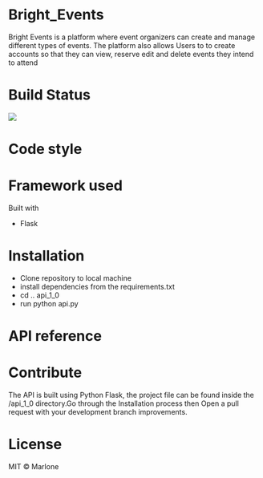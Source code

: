 # Bright_Events

 Bright Events is a platform where event organizers can create and manage different types of events.
 The platform also allows Users to to create accounts so that they can view, reserve edit and delete events
 they intend to attend

# Build Status

<a href="https://codeclimate.com/github/codeclimate/codeclimate/test_coverage"><img src="https://api.codeclimate.com/v1/badges/a99a88d28ad37a79dbf6/test_coverage" /></a>

# Code style

# Framework used

Built with

  - Flask

# Installation

- Clone repository to local machine
- install dependencies from the requirements.txt
- cd .. api_1_0
- run python api.py

# API reference



# Contribute

The API is built using Python Flask, the project file can be found inside the /api_1_0 directory.Go  through the Installation process then Open a pull request with your development branch improvements.

# License

MIT © Marlone
